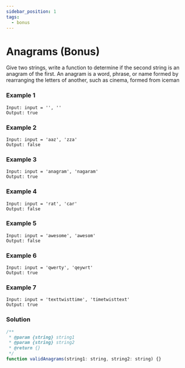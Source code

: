 ```yaml
---
sidebar_position: 1
tags:
  - bonus
---
```


# Anagrams (Bonus)

Give two strings, write a function to determine if the second string is an anagram of the first. An anagram is a word, phrase, or name formed by rearranging the letters of another, such as cinema, formed from iceman

### Example 1

```
Input: input = '', ''
Output: true

```

### Example 2

```
Input: input = 'aaz', 'zza'
Output: false
```

### Example 3

```
Input: input = 'anagram', 'nagaram'
Output: true
```

### Example 4

```
Input: input = 'rat', 'car'
Output: false
```

### Example 5

```
Input: input = 'awesome', 'awesom'
Output: false
```

### Example 6

```
Input: input = 'qwerty', 'qeywrt'
Output: true
```

### Example 7

```
Input: input = 'texttwisttime', 'timetwisttext'
Output: true
```

### Solution

```jsx title="Anagrams"
/**
 * @param {string} string1
 * @param {string} string2
 * @return {}
 */
function validAnagrams(string1: string, string2: string) {}
```
